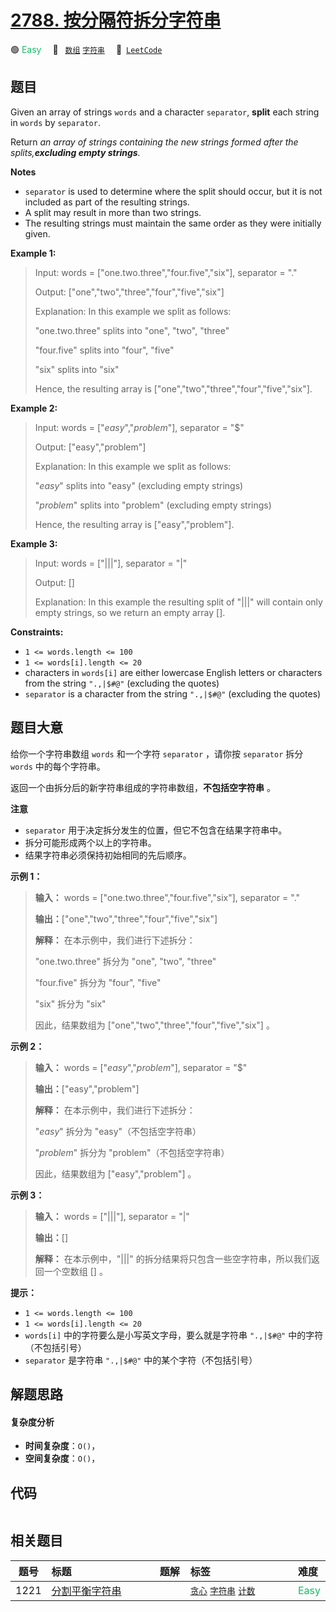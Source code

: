 # [2788. 按分隔符拆分字符串](https://leetcode.com/problems/split-strings-by-separator)

🟢 <font color=#15bd66>Easy</font>&emsp; 🔖&ensp; [`数组`](/outline/tag/array.md) [`字符串`](/outline/tag/string.md)&emsp; 🔗&ensp;[`LeetCode`](https://leetcode.com/problems/split-strings-by-separator)

## 题目

Given an array of strings `words` and a character `separator`, **split** each
string in `words` by `separator`.

Return _an array of strings containing the new strings formed after the
splits,**excluding empty strings**._

**Notes**

  * `separator` is used to determine where the split should occur, but it is not included as part of the resulting strings.
  * A split may result in more than two strings.
  * The resulting strings must maintain the same order as they were initially given.



**Example 1:**

> Input: words = ["one.two.three","four.five","six"], separator = "."
> 
> Output: ["one","two","three","four","five","six"]
> 
> Explanation: In this example we split as follows:
> 
> 
> 
> "one.two.three" splits into "one", "two", "three"
> 
> "four.five" splits into "four", "five"
> 
> "six" splits into "six" 
> 
> 
> 
> Hence, the resulting array is ["one","two","three","four","five","six"].

**Example 2:**

> Input: words = ["$easy$","$problem$"], separator = "$"
> 
> Output: ["easy","problem"]
> 
> Explanation: In this example we split as follows: 
> 
> 
> 
> "$easy$" splits into "easy" (excluding empty strings)
> 
> "$problem$" splits into "problem" (excluding empty strings)
> 
> 
> 
> Hence, the resulting array is ["easy","problem"].

**Example 3:**

> Input: words = ["|||"], separator = "|"
> 
> Output: []
> 
> Explanation: In this example the resulting split of "|||" will contain only empty strings, so we return an empty array []. 



**Constraints:**

  * `1 <= words.length <= 100`
  * `1 <= words[i].length <= 20`
  * characters in `words[i]` are either lowercase English letters or characters from the string `".,|$#@"` (excluding the quotes)
  * `separator` is a character from the string `".,|$#@"` (excluding the quotes)


## 题目大意

给你一个字符串数组 `words` 和一个字符 `separator` ，请你按 `separator` 拆分 `words` 中的每个字符串。

返回一个由拆分后的新字符串组成的字符串数组，**不包括空字符串** 。

**注意**

  * `separator` 用于决定拆分发生的位置，但它不包含在结果字符串中。
  * 拆分可能形成两个以上的字符串。
  * 结果字符串必须保持初始相同的先后顺序。



**示例 1：**

> 
> 
> 
> 
> 
> **输入：** words = ["one.two.three","four.five","six"], separator = "."
> 
> **输出：**["one","two","three","four","five","six"]
> 
> **解释：** 在本示例中，我们进行下述拆分：
> 
> 
> 
> "one.two.three" 拆分为 "one", "two", "three"
> 
> "four.five" 拆分为 "four", "five"
> 
> "six" 拆分为 "six" 
> 
> 
> 
> 因此，结果数组为 ["one","two","three","four","five","six"] 。

**示例 2：**

> 
> 
> 
> 
> 
> **输入：** words = ["$easy$","$problem$"], separator = "$"
> 
> **输出：**["easy","problem"]
> 
> **解释：** 在本示例中，我们进行下述拆分：
> 
> 
> 
> "$easy$" 拆分为 "easy"（不包括空字符串）
> 
> "$problem$" 拆分为 "problem"（不包括空字符串）
> 
> 
> 
> 因此，结果数组为 ["easy","problem"] 。
> 
> 

**示例 3：**

> 
> 
> 
> 
> 
> **输入：** words = ["|||"], separator = "|"
> 
> **输出：**[]
> 
> **解释：** 在本示例中，"|||" 的拆分结果将只包含一些空字符串，所以我们返回一个空数组 [] 。 



**提示：**

  * `1 <= words.length <= 100`
  * `1 <= words[i].length <= 20`
  * `words[i]` 中的字符要么是小写英文字母，要么就是字符串 `".,|$#@"` 中的字符（不包括引号）
  * `separator` 是字符串 `".,|$#@"` 中的某个字符（不包括引号）


## 解题思路

#### 复杂度分析

- **时间复杂度**：`O()`，
- **空间复杂度**：`O()`，

## 代码

```javascript

```

## 相关题目

<!-- prettier-ignore -->
| 题号 | 标题 | 题解 | 标签 | 难度 |
| :------: | :------ | :------: | :------ | :------ |
| 1221 | [分割平衡字符串](https://leetcode.com/problems/split-a-string-in-balanced-strings) |  |  [`贪心`](/outline/tag/greedy.md) [`字符串`](/outline/tag/string.md) [`计数`](/outline/tag/counting.md) | <font color=#15bd66>Easy</font> |

<style>
.blue {
    background-color: #096dd9;
    padding: 0.25rem 0.5rem;
    margin: 0;
    font-size: 0.85em;
    border-radius: 3px;
    color: white;
    font-weight: 500;
}
table th:first-of-type { width: 10%; }
table th:nth-of-type(2) { width: 35%; }
table th:nth-of-type(3) { width: 10%; }
table th:nth-of-type(4) { width: 35%; }
table th:nth-of-type(5) { width: 10%; }
</style>
